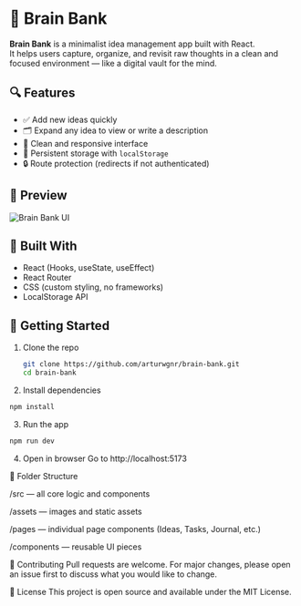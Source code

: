 # 🧠 Brain Bank

**Brain Bank** is a minimalist idea management app built with React.  
It helps users capture, organize, and revisit raw thoughts in a clean and focused environment — like a digital vault for the mind.

## 🔍 Features

- ✅ Add new ideas quickly
- 🗂️ Expand any idea to view or write a description
- 🧹 Clean and responsive interface
- 💾 Persistent storage with `localStorage`
- 🔒 Route protection (redirects if not authenticated)

## 📸 Preview

![Brain Bank UI](./screenshot.png) <!-- (Substitua pelo nome real da imagem no seu repo) -->

## 🧱 Built With

- React (Hooks, useState, useEffect)
- React Router
- CSS (custom styling, no frameworks)
- LocalStorage API

## 🚀 Getting Started

1. Clone the repo  
   ```bash
   git clone https://github.com/arturwgnr/brain-bank.git
   cd brain-bank
   ```
2. Install dependencies
```bash
npm install
```
3. Run the app
```bash
npm run dev
```

4. Open in browser
Go to http://localhost:5173


📁 Folder Structure

/src — all core logic and components

/assets — images and static assets

/pages — individual page components (Ideas, Tasks, Journal, etc.)

/components — reusable UI pieces


🤝 Contributing
Pull requests are welcome. For major changes, please open an issue first to discuss what you would like to change.

📄 License
This project is open source and available under the MIT License.
